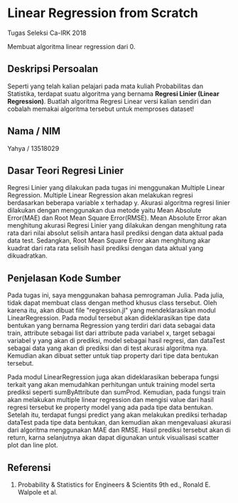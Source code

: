 # Linear Regression from Scratch
Tugas Seleksi Ca-IRK 2018

Membuat algoritma linear regression dari 0.

## Deskripsi Persoalan
Seperti yang telah kalian pelajari pada mata kuliah Probabilitas dan Statistika, terdapat suatu algoritma yang bernama <b>Regresi Linier (Linear Regression)</b>. Buatlah algoritma Regresi Linear versi kalian sendiri dan cobalah memakai algoritma tersebut untuk memproses dataset!

## Nama / NIM
Yahya / 13518029

## Dasar Teori Regresi Linier
Regresi Linier yang dilakukan pada tugas ini menggunakan Multiple Linear Regression. Multiple Linear Regression akan melakukan regresi berdasarkan beberapa variable x terhadap y. Akurasi algoritma regresi linier dilakukan dengan menggunakan dua metode yaitu Mean Absolute Error(MAE) dan Root Mean Square Error(RMSE). Mean Absolute Error akan menghitung akurasi Regresi Linier yang dilakukan dengan menghitung rata rata dari nilai absolut selisih antara hasil prediksi dengan data aktual pada data test. Sedangkan, Root Mean Square Error akan menghitung akar kuadrat dari rata rata selisih hasil prediksi dengan data aktual yang dikuadratkan. 

## Penjelasan Kode Sumber
Pada tugas ini, saya menggunakan bahasa pemrograman Julia. Pada julia, tidak dapat membuat class dengan method khusus class tersebut. Oleh karena itu, akan dibuat file "regression.jl" yang mendeklarasikan modul LinearRegression. Pada modul tersebut akan dideklarasikan tipe data bentukan yang bernama Regression yang terdiri dari data sebagai data train, attribute sebagai list dari attribute pada variabel x, target sebagai variabel y yang akan di prediksi, model sebagai hasil regresi, dan dataTest sebagai data yang akan di prediksi dan di test akurasi algoritma nya. Kemudian akan dibuat setter untuk tiap property dari tipe data bentukan tersebut. 

Pada modul LinearRegression juga akan dideklarasikan beberapa fungsi terkait yang akan memudahkan perhitungan untuk training model serta prediksi seperti sumByAttribute dan sumProd. Kemudian, pada fungsi train akan melakukan multiple linear regression dan mengisi value dari hasil regresi tersebut ke property model yang ada pada tipe data bentukan. Setelah itu, terdapat fungsi predict yang akan melakukan prediksi terhadap dataTest pada tipe data bentukan, dan kemudian akan mengevaluasi akurasi dari algoritma menggunakan MAE dan RMSE. Hasil prediksi tersebut akan di return, karna selanjutnya akan dapat digunakan untuk visualisasi scatter plot dan line plot. 

## Referensi
1. Probability & Statistics for Engineers & Scientits 9th ed., Ronald E. Walpole et al.

